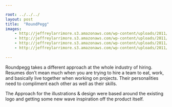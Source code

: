 ```yaml
---

root: ../../../
layout: post
title:  "RoundPegg"
images:
    - http://jeffreylarrimore.s3.amazonaws.com/wp-content/uploads/2011/03/roundpegg_1-icons.jpg
    - http://jeffreylarrimore.s3.amazonaws.com/wp-content/uploads/2011/03/roundpegg_2-website.jpg
    - http://jeffreylarrimore.s3.amazonaws.com/wp-content/uploads/2011/03/roundpegg_3-website.jpg
    - http://jeffreylarrimore.s3.amazonaws.com/wp-content/uploads/2011/03/roundpegg_4-website.jpg
    
---
```


Roundpegg takes a different approach at the whole industry of hiring. Resumes don’t mean much when you are trying to hire a team to eat, work, and basically live together when working on projects. Their personalities need to compliment each other as well as their skills.

The Approach for the illustrations & design were based around the existing logo and getting some new wave inspiration off the product itself.